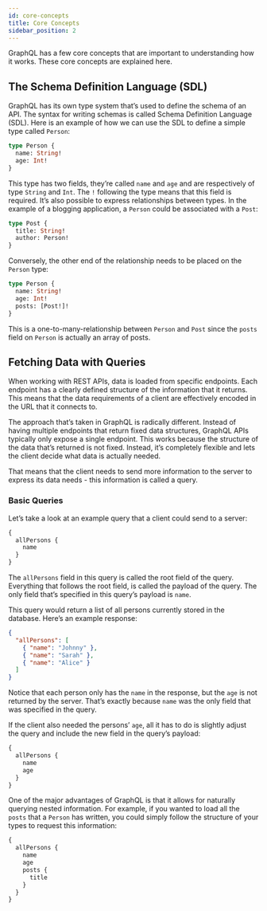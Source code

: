 ```yaml
---
id: core-concepts
title: Core Concepts
sidebar_position: 2
---
```


GraphQL has a few core concepts that are important to understanding how it works. These core concepts are explained here.

## The Schema Definition Language (SDL)

GraphQL has its own type system that’s used to define the schema of an API. The syntax for writing schemas is called Schema Definition Language (SDL). Here is an example of how we can use the SDL to define a simple type called `Person`:

```graphql
type Person {
  name: String!
  age: Int!
}
```

This type has two fields, they’re called `name` and `age` and are respectively of type `String` and `Int`. The `!` following the type means that this field is required. It’s also possible to express relationships between types. In the example of a blogging application, a `Person` could be associated with a `Post`:

```graphql
type Post {
  title: String!
  author: Person!
}
```

Conversely, the other end of the relationship needs to be placed on the `Person` type:

```graphql
type Person {
  name: String!
  age: Int!
  posts: [Post!]!
}
```

This is a one-to-many-relationship between `Person` and `Post` since the `posts` field on `Person` is actually an array of posts.

## Fetching Data with Queries

When working with REST APIs, data is loaded from specific endpoints. Each endpoint has a clearly defined structure of the information that it returns. This means that the data requirements of a client are effectively encoded in the URL that it connects to.

The approach that’s taken in GraphQL is radically different. Instead of having multiple endpoints that return fixed data structures, GraphQL APIs typically only expose a single endpoint. This works because the structure of the data that’s returned is not fixed. Instead, it’s completely flexible and lets the client decide what data is actually needed.

That means that the client needs to send more information to the server to express its data needs - this information is called a query.

### Basic Queries

Let’s take a look at an example query that a client could send to a server:

```graphql
{
  allPersons {
    name
  }
}
```

The `allPersons` field in this query is called the root field of the query. Everything that follows the root field, is called the payload of the query. The only field that’s specified in this query’s payload is `name`.

This query would return a list of all persons currently stored in the database. Here’s an example response:

```json
{
  "allPersons": [
    { "name": "Johnny" },
    { "name": "Sarah" },
    { "name": "Alice" }
  ]
}
```

Notice that each person only has the `name` in the response, but the `age` is not returned by the server. That’s exactly because `name` was the only field that was specified in the query.

If the client also needed the persons’ `age`, all it has to do is slightly adjust the query and include the new field in the query’s payload:

```graphql
{
  allPersons {
    name
    age
  }
}
```

One of the major advantages of GraphQL is that it allows for naturally querying nested information. For example, if you wanted to load all the `posts` that a `Person` has written, you could simply follow the structure of your types to request this information:

```graphql
{
  allPersons {
    name
    age
    posts {
      title
    }
  }
}
```

